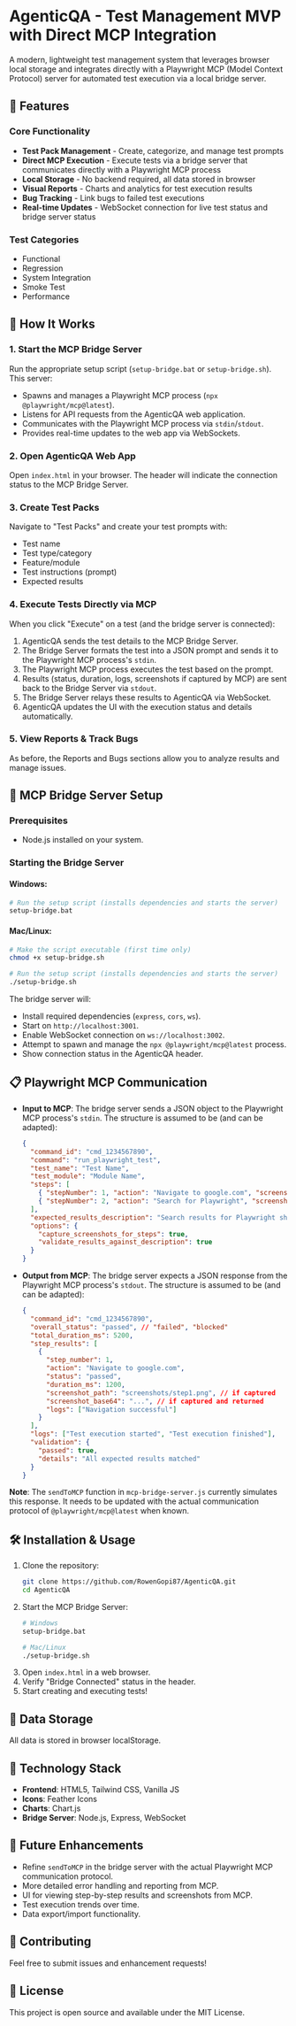 # AgenticQA - Test Management MVP with Direct MCP Integration

A modern, lightweight test management system that leverages browser local storage and integrates directly with a Playwright MCP (Model Context Protocol) server for automated test execution via a local bridge server.

## 🚀 Features

### Core Functionality
- **Test Pack Management** - Create, categorize, and manage test prompts
- **Direct MCP Execution** - Execute tests via a bridge server that communicates directly with a Playwright MCP process
- **Local Storage** - No backend required, all data stored in browser
- **Visual Reports** - Charts and analytics for test execution results
- **Bug Tracking** - Link bugs to failed test executions
- **Real-time Updates** - WebSocket connection for live test status and bridge server status

### Test Categories
- Functional
- Regression
- System Integration
- Smoke Test
- Performance

## 🔧 How It Works

### 1. Start the MCP Bridge Server
Run the appropriate setup script (`setup-bridge.bat` or `setup-bridge.sh`). This server:
- Spawns and manages a Playwright MCP process (`npx @playwright/mcp@latest`).
- Listens for API requests from the AgenticQA web application.
- Communicates with the Playwright MCP process via `stdin`/`stdout`.
- Provides real-time updates to the web app via WebSockets.

### 2. Open AgenticQA Web App
Open `index.html` in your browser. The header will indicate the connection status to the MCP Bridge Server.

### 3. Create Test Packs
Navigate to "Test Packs" and create your test prompts with:
- Test name
- Test type/category
- Feature/module
- Test instructions (prompt)
- Expected results

### 4. Execute Tests Directly via MCP
When you click "Execute" on a test (and the bridge server is connected):
1. AgenticQA sends the test details to the MCP Bridge Server.
2. The Bridge Server formats the test into a JSON prompt and sends it to the Playwright MCP process's `stdin`.
3. The Playwright MCP process executes the test based on the prompt.
4. Results (status, duration, logs, screenshots if captured by MCP) are sent back to the Bridge Server via `stdout`.
5. The Bridge Server relays these results to AgenticQA via WebSocket.
6. AgenticQA updates the UI with the execution status and details automatically.

### 5. View Reports & Track Bugs
As before, the Reports and Bugs sections allow you to analyze results and manage issues.

## 🚀 MCP Bridge Server Setup

### Prerequisites
- Node.js installed on your system.

### Starting the Bridge Server

#### Windows:
```bash
# Run the setup script (installs dependencies and starts the server)
setup-bridge.bat
```

#### Mac/Linux:
```bash
# Make the script executable (first time only)
chmod +x setup-bridge.sh

# Run the setup script (installs dependencies and starts the server)
./setup-bridge.sh
```

The bridge server will:
- Install required dependencies (`express`, `cors`, `ws`).
- Start on `http://localhost:3001`.
- Enable WebSocket connection on `ws://localhost:3002`.
- Attempt to spawn and manage the `npx @playwright/mcp@latest` process.
- Show connection status in the AgenticQA header.

## 📋 Playwright MCP Communication

- **Input to MCP**: The bridge server sends a JSON object to the Playwright MCP process's `stdin`. The structure is assumed to be (and can be adapted):
  ```json
  {
    "command_id": "cmd_1234567890",
    "command": "run_playwright_test",
    "test_name": "Test Name",
    "test_module": "Module Name",
    "steps": [
      { "stepNumber": 1, "action": "Navigate to google.com", "screenshot": true },
      { "stepNumber": 2, "action": "Search for Playwright", "screenshot": true }
    ],
    "expected_results_description": "Search results for Playwright should be displayed",
    "options": {
      "capture_screenshots_for_steps": true,
      "validate_results_against_description": true
    }
  }
  ```
- **Output from MCP**: The bridge server expects a JSON response from the Playwright MCP process's `stdout`. The structure is assumed to be (and can be adapted):
  ```json
  {
    "command_id": "cmd_1234567890",
    "overall_status": "passed", // "failed", "blocked"
    "total_duration_ms": 5200,
    "step_results": [
      {
        "step_number": 1,
        "action": "Navigate to google.com",
        "status": "passed",
        "duration_ms": 1200,
        "screenshot_path": "screenshots/step1.png", // if captured
        "screenshot_base64": "...", // if captured and returned
        "logs": ["Navigation successful"]
      }
    ],
    "logs": ["Test execution started", "Test execution finished"],
    "validation": {
      "passed": true,
      "details": "All expected results matched"
    } 
  }
  ```

**Note**: The `sendToMCP` function in `mcp-bridge-server.js` currently simulates this response. It needs to be updated with the actual communication protocol of `@playwright/mcp@latest` when known.

## 🛠 Installation & Usage

1. Clone the repository:
   ```bash
   git clone https://github.com/RowenGopi87/AgenticQA.git
   cd AgenticQA
   ```
2. Start the MCP Bridge Server:
   ```bash
   # Windows
   setup-bridge.bat
   
   # Mac/Linux
   ./setup-bridge.sh
   ```
3. Open `index.html` in a web browser.
4. Verify "Bridge Connected" status in the header.
5. Start creating and executing tests!

## 💾 Data Storage
All data is stored in browser localStorage.

## 🎨 Technology Stack
- **Frontend**: HTML5, Tailwind CSS, Vanilla JS
- **Icons**: Feather Icons
- **Charts**: Chart.js
- **Bridge Server**: Node.js, Express, WebSocket

## 📝 Future Enhancements
- Refine `sendToMCP` in the bridge server with the actual Playwright MCP communication protocol.
- More detailed error handling and reporting from MCP.
- UI for viewing step-by-step results and screenshots from MCP.
- Test execution trends over time.
- Data export/import functionality.

## 🤝 Contributing
Feel free to submit issues and enhancement requests!

## 📄 License
This project is open source and available under the MIT License. 